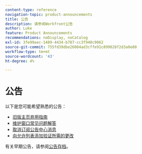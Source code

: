 ```yaml
---
content-type: reference
navigation-topic: product-announcements
title: 公告
description: 请参阅Workfront公告
author: Luke
feature: Product Announcements
recommendations: noDisplay, noCatalog
exl-id: 3fe99aec-1489-4434-b787-cc3f940c9062
source-git-commit: 755fd39dbe26084ad3cffe91c899028f2d3a0e80
workflow-type: tm+mt
source-wordcount: '43'
ht-degree: 4%

---
```


# 公告

以下是您可能希望熟悉的公告：

* [旧版主页弃用指南](/help/quicksilver/product-announcements/announcements/legacy-home-deprecation.md)
* [维护窗口常见问题解答](../../product-announcements/announcements/maintenance-window-faq.md)
* [取消订阅公告中心消息](unsubscribe-from-ac-messages.md)
* [向允许列表添加验证所需的更改](proofhq-domain-change-workfront.md)



有关早期公告，请参阅[公告存档](announcement-archive/announcement-archive.md)。
